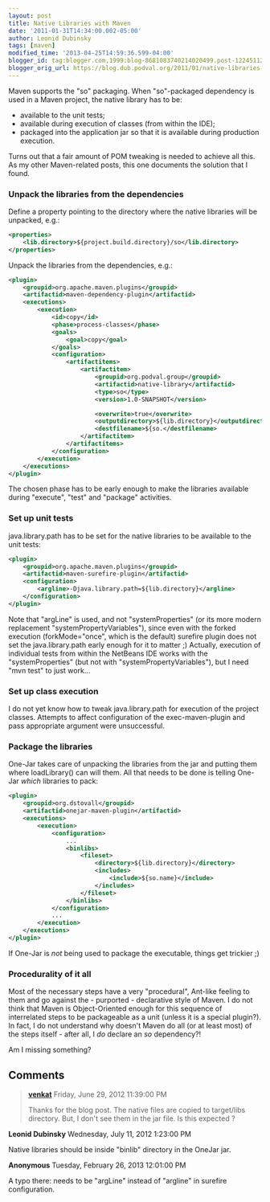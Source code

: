```yaml
---
layout: post
title: Native Libraries with Maven
date: '2011-01-31T14:34:00.002-05:00'
author: Leonid Dubinsky
tags: [maven]
modified_time: '2013-04-25T14:59:36.599-04:00'
blogger_id: tag:blogger.com,1999:blog-8681083740214020499.post-122451127561287518
blogger_orig_url: https://blog.dub.podval.org/2011/01/native-libraries-with-maven.html
---
```


Maven supports the "so" packaging. When "so"-packaged dependency is used in a Maven project, the native library has to
be:
- available to the unit tests;
- available during execution of classes (from within the IDE);
- packaged into the application jar so that it is available during production execution.

Turns out that a fair amount of POM tweaking is needed to achieve all this. As my other Maven-related posts, this one
documents the solution that I found.

### Unpack the libraries from the dependencies ###

Define a property pointing to the directory where the native libraries will be unpacked, e.g.:
```xml
<properties>
    <lib.directory>${project.build.directory}/so</lib.directory>
</properties>
```
Unpack the libraries from the dependencies, e.g.:
```xml
<plugin>
    <groupid>org.apache.maven.plugins</groupid>
    <artifactid>maven-dependency-plugin</artifactid>
    <executions>
        <execution>
            <id>copy</id>
            <phase>process-classes</phase>
            <goals>
                <goal>copy</goal>
            </goals>
            <configuration>
                <artifactitems>
                    <artifactitem>
                        <groupid>org.podval.group</groupid>
                        <artifactid>native-library</artifactid>
                        <type>so</type>
                        <version>1.0-SNAPSHOT</version>

                        <overwrite>true</overwrite>
                        <outputdirectory>${lib.directory}</outputdirectory>
                        <destfilename>${so.</destfilename>
                    </artifactitem>
                </artifactitems>
            </configuration>
        </execution>
    </executions>            
</plugin>
```
The chosen phase has to be early enough to make the libraries available during "execute", "test" and "package" activities.<br />

### Set up unit tests ###

java.library.path has to be set for the native libraries to be available to the unit tests:
```xml
<plugin>
    <groupid>org.apache.maven.plugins</groupid>
    <artifactid>maven-surefire-plugin</artifactid>
    <configuration>
        <argline>-Djava.library.path=${lib.directory}</argline>
    </configuration>
</plugin>
```

Note that "argLine" is used, and not "systemProperties" (or its more modern replacement "systemPropertyVariables"),
since even with the forked execution (forkMode="once", which is the default)  surefire plugin does not set the
java.library.path early enough for it to matter ;) Actually, execution of individual tests from within the NetBeans IDE
works with the "systemProperties" (but not with "systemPropertyVariables"), but I need "mvn test" to just work...

### Set up class execution ###

I do not yet know how to tweak java.library.path for execution of the project classes. Attempts to affect configuration
of the exec-maven-plugin and pass appropriate argument were unsuccessful.

### Package the libraries ###

One-Jar takes care of unpacking the libraries from the jar and putting them where loadLibrary() can will them. All that
needs to be done is telling One-Jar *which* libraries to pack:
```xml
<plugin>
    <groupid>org.dstovall</groupid>
    <artifactid>onejar-maven-plugin</artifactid>
    <executions>
        <execution>
            <configuration>
                ...
                <binlibs>
                    <fileset>
                        <directory>${lib.directory}</directory>
                        <includes>
                            <include>${so.name}</include>
                        </includes>
                    </fileset>
                </binlibs>
            </configuration>
            ...
        </execution>
    </executions>
</plugin>            
```

If One-Jar is *not* being used to package the executable, things get trickier ;)

### Procedurality of it all ###

Most of the necessary steps have a very "procedural", Ant-like feeling to them and go against the - purported -
declarative style of Maven. I do not think that Maven is Object-Oriented enough for this sequence of interrelated steps
to be packageable as a unit (unless it is a special plugin?). In fact, I do not understand why doesn't Maven do all (or
at least most) of the steps itself - after all, I *do* declare an *so* dependency?!

Am I missing something?

## Comments ##

> **[venkat](https://www.blogger.com/profile/04911001746709246957)** Friday, June 29, 2012 11:39:00 PM
> 
> Thanks for the blog post. The native files are copied to target/libs directory. But, I don't see them in the jar file.
> Is this expected ?

  **Leonid Dubinsky** Wednesday, July 11, 2012 1:23:00 PM

  Native libraries should be inside "binlib" directory in the OneJar jar.

**Anonymous** Tuesday, February 26, 2013 12:01:00 PM

A typo there: needs to be "argLine" instead of "argline" in surefire configuration.
